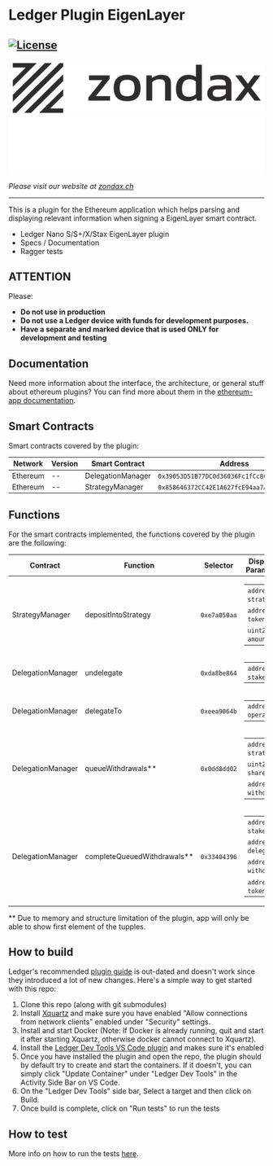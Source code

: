 # Ledger Plugin EigenLayer
[![License](https://img.shields.io/badge/License-Apache%202.0-blue.svg)](https://opensource.org/licenses/Apache-2.0)
---

![zondax_light](docs/zondax_light.png#gh-light-mode-only)
![zondax_dark](docs/zondax_dark.png#gh-dark-mode-only)

_Please visit our website at [zondax.ch](https://www.zondax.ch)_

---

This is a plugin for the Ethereum application which helps parsing and displaying relevant information when signing a EigenLayer smart contract.

- Ledger Nano S/S+/X/Stax EigenLayer plugin
- Specs / Documentation
- Ragger tests

## ATTENTION

Please:

- **Do not use in production**
- **Do not use a Ledger device with funds for development purposes.**
- **Have a separate and marked device that is used ONLY for development and testing**



## Documentation

Need more information about the interface, the architecture, or general stuff about ethereum plugins? You can find more about them in the [ethereum-app documentation](https://github.com/LedgerHQ/app-ethereum/blob/master/doc/ethapp_plugins.adoc).

## Smart Contracts

Smart contracts covered by the plugin:

|  Network | Version | Smart Contract | Address |
|   ----   |   ---   |      ----      |   ---   |
| Ethereum   | --  | DelegationManager  | `0x39053D51B77DC0d36036Fc1fCc8Cb819df8Ef37A` |
| Ethereum   | --  | StrategyManager  | `0x858646372CC42E1A627fcE94aa7A7033e7CF075A` |

## Functions

For the smart contracts implemented, the functions covered by the plugin are the following:

|Contract |    Function   | Selector  | Displayed Parameters |
|   ---   |    ---        | ---       | --- |
| StrategyManager | depositIntoStrategy           | `0xe7a050aa`| <table><tbody> <tr><td><code>address strategy</code></td></tr> <tr><td><code>address token</code></td></tr> <tr><td><code>uint256 amount</code></td></tr> </tbody></table> |
| DelegationManager | undelegate           | `0xda8be864`| <table><tbody> <tr><td><code>address staker</code></td></tr></tbody></table> |
| DelegationManager | delegateTo          | `0xeea9064b`| <table><tbody> <tr><td><code>address operator</code></td></tr></tbody></table> |
| DelegationManager | queueWithdrawals**           | `0x0dd8dd02`| <table><tbody> <tr><td><code>address strategy</code></td></tr> <tr><td><code>uint256 shares</code></td></tr> <tr><td><code>address withdrawer</code></td></tr> </tbody></table> |
| DelegationManager | completeQueuedWithdrawals**           | `0x33404396`| <table><tbody> <tr><td><code>address staker</code></td></tr> <tr><td><code>address delegateTo</code></td></tr> <tr><td><code>address withdrawer</code></td></tr>  <tr><td><code>address token</code></td></tr></tbody></table> |

** Due to memory and structure limitation of the plugin, app will only be able to show first element of the tupples.

## How to build

Ledger's recommended [plugin guide](https://developers.ledger.com/docs/dapp/embedded-plugin/code-overview/) is out-dated and doesn't work since they introduced a lot of new changes. Here's a simple way to get started with this repo:
1. Clone this repo (along with git submodules)
2. Install [Xquartz](https://www.xquartz.org/) and make sure you have enabled "Allow connections from network clients" enabled under "Security" settings.
3. Install and start Docker (Note: If Docker is already running, quit and start it after starting Xquartz, otherwise docker cannot connect to Xquartz).
4. Install the [Ledger Dev Tools VS Code plugin](https://marketplace.visualstudio.com/items?itemName=LedgerHQ.ledger-dev-tools#:~:text=ledger%2Dvscode%2Dextension,Plus%2C%20Nano%20X%2C%20Stax) and makes sure it's enabled
5. Once you have installed the plugin and open the repo, the plugin should by default try to create and start the containers. If it doesn't, you can simply click "Update Container" under "Ledger Dev Tools" in the Activity Side Bar on VS Code.
6. On the "Ledger Dev Tools" side bar, Select a target and then click on Build. 
7. Once build is complete, click on "Run tests" to run the tests

## How to test

More info on how to run the tests [here](https://github.com/Zondax/ledger-plugin-eigenlayer/blob/main/tests/README.md).
